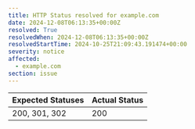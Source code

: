 ```yaml
---
title: HTTP Status resolved for example.com
date: 2024-12-08T06:13:35+00:00Z
resolved: True
resolvedWhen: 2024-12-08T06:13:35+00:00Z
resolvedStartTime: 2024-10-25T21:09:43.191474+00:00
severity: notice
affected:
  - example.com
section: issue
---
```


| Expected Statuses | Actual Status  |
|-------------------|----------------|
| 200, 301, 302 | 200 |
